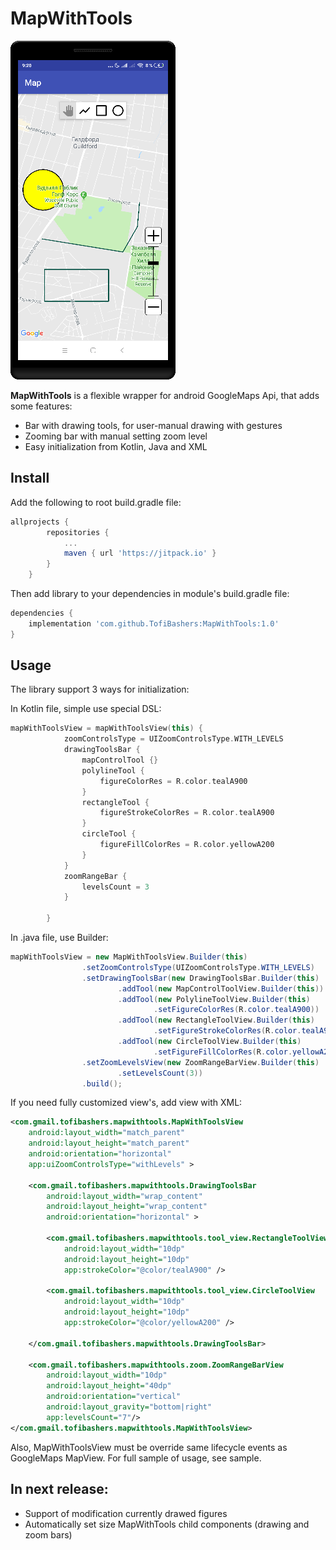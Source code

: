  # MapWithTools

![MapWithTools](/images/sample.png)

**MapWithTools** is a flexible wrapper for android GoogleMaps Api, 
that adds some features:

  * Bar with drawing tools, for user-manual drawing with gestures 
  * Zooming bar with manual setting zoom level
  * Easy initialization from Kotlin, Java and XML 
  
## Install

Add the following to root build.gradle file:

``` groovy
allprojects {
		repositories {
			...
			maven { url 'https://jitpack.io' }
		}
	}
```

Then add library to your dependencies in module's build.gradle file:
``` groovy
dependencies {
	implementation 'com.github.TofiBashers:MapWithTools:1.0'
}
```

## Usage

The library support 3 ways for initialization:

In Kotlin file, simple use special DSL:

``` kotlin 
mapWithToolsView = mapWithToolsView(this) {
            zoomControlsType = UIZoomControlsType.WITH_LEVELS
            drawingToolsBar {
                mapControlTool {}
                polylineTool {
                    figureColorRes = R.color.tealA900
                }
                rectangleTool {
                    figureStrokeColorRes = R.color.tealA900
                }
                circleTool {
                    figureFillColorRes = R.color.yellowA200
                }
            }
            zoomRangeBar {
                levelsCount = 3
            }

        }
```

In .java file, use Builder:
``` java 
mapWithToolsView = new MapWithToolsView.Builder(this)
                .setZoomControlsType(UIZoomControlsType.WITH_LEVELS)
                .setDrawingToolsBar(new DrawingToolsBar.Builder(this)
                        .addTool(new MapControlToolView.Builder(this))
                        .addTool(new PolylineToolView.Builder(this)
                                .setFigureColorRes(R.color.tealA900))
                        .addTool(new RectangleToolView.Builder(this)
                                .setFigureStrokeColorRes(R.color.tealA900))
                        .addTool(new CircleToolView.Builder(this)
                                .setFigureFillColorRes(R.color.yellowA200)))
                .setZoomLevelsView(new ZoomRangeBarView.Builder(this)
                        .setLevelsCount(3))
                .build();
```
 
If you need fully customized view's, add view with XML:

``` xml
<com.gmail.tofibashers.mapwithtools.MapWithToolsView 
    android:layout_width="match_parent"
    android:layout_height="match_parent"
    android:orientation="horizontal"
    app:uiZoomControlsType="withLevels" >

    <com.gmail.tofibashers.mapwithtools.DrawingToolsBar
        android:layout_width="wrap_content"
        android:layout_height="wrap_content"
        android:orientation="horizontal" >

        <com.gmail.tofibashers.mapwithtools.tool_view.RectangleToolView
            android:layout_width="10dp"
            android:layout_height="10dp"
            app:strokeColor="@color/tealA900" />

        <com.gmail.tofibashers.mapwithtools.tool_view.CircleToolView
            android:layout_width="10dp"
            android:layout_height="10dp"
            app:strokeColor="@color/yellowA200" />

    </com.gmail.tofibashers.mapwithtools.DrawingToolsBar>

    <com.gmail.tofibashers.mapwithtools.zoom.ZoomRangeBarView
        android:layout_width="10dp"
        android:layout_height="40dp"
        android:orientation="vertical"
        android:layout_gravity="bottom|right"
        app:levelsCount="7"/>
</com.gmail.tofibashers.mapwithtools.MapWithToolsView>

```

 Also, MapWithToolsView must be override same lifecycle
 events as GoogleMaps MapView. For full sample of usage,
 see sample.
 

## In next release: 
  * Support of modification currently drawed figures
  * Automatically set size MapWithTools child components (drawing and zoom bars)